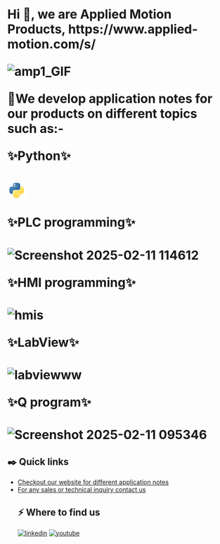 <h1>Hi 👋, we are Applied Motion Products, https://www.applied-motion.com/s/


![amp1_GIF](https://github.com/user-attachments/assets/a992af7f-3eba-45ef-8b38-71c8f4c3a7fe)


🔦We develop application notes for our products on different topics such as:-


 </p>
 
  
✨**Python**✨
<h1>
  
<p><a target="_blank" href="https://raw.githubusercontent.com/devicons/devicon/master/icons/python/python-original.svg" style="display: inline-block;"><img src="https://raw.githubusercontent.com/devicons/devicon/master/icons/python/python-original.svg" alt="python" width="42" height="42" /></a></p>


  
✨**PLC programming**✨
<h1>
  
![Screenshot 2025-02-11 114612](https://github.com/user-attachments/assets/8522dd9a-73b3-488b-bdf7-83e3a93d75fb)


✨**HMI programming**✨
<h1>

![hmis](https://github.com/user-attachments/assets/00f9f3d1-df92-49be-b4a7-bbe5c6e81e5d)


✨**LabView**✨
<h1>
  
![labviewww](https://github.com/user-attachments/assets/54ef95bb-8ff5-4c8d-85d3-4eb9bdaa92d2)


✨**Q program**✨
<h1>
  
![Screenshot 2025-02-11 095346](https://github.com/user-attachments/assets/2f0e1ab1-17aa-4a78-967b-d4af9db44888)


<h2>✒️ Quick links</h2>
<ul>
<li><a target="_blank" href="https://www.applied-motion.com/s/support/application-notes">Checkout our website for different application notes</a></li>
<li><a target="_blank" href="https://www.applied-motion.com/s/contact-us">For any sales or technical inquiry contact us</a></li>
<h2>⚡️ Where to find us</h2>
<p><a target="_blank" href="https://www.linkedin.com/in/company/applied-motion-products" style="display: inline-block;"><img src="https://img.shields.io/badge/linkedin-logo?style=for-the-badge&logo=linkedin&logoColor=white&color=%230a77b6" alt="linkedin" /></a>
<a target="_blank" href="https://www.youtube.com/@Applied-motion" style="display: inline-block;"><img src="https://img.shields.io/badge/youtube-logo?style=for-the-badge&logo=youtube&logoColor=white&color=%23cc0000" alt="youtube" /></a></p>


